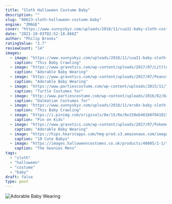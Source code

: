 ```yaml
---
title: "Sloth Halloween Costume Baby"
description: ""
slug: "80623-sloth-halloween-costume-baby"
engine: "IMAGE"
cover: "https://www.sunnyskyz.com/uploads/2018/11/cua31-baby-sloth-costume-1.jpg"
date: "2021-10-03T02:52:18.866Z"
author: "Philip Brooks"
ratingValue: "2.7"
reviewCount: "14"
images:
  - image: "https://www.sunnyskyz.com/uploads/2018/11/cua31-baby-sloth-costume-1.jpg"
    caption: "This Baby Crawling"
  - image: "https://www.gravetics.com/wp-content/uploads/2017/07/Little-Mouse-Halloween-Costume.jpg"
    caption: "Adorable Baby Wearing"
  - image: "https://www.gravetics.com/wp-content/uploads/2017/07/Peanut-girl.jpg"
    caption: "Adorable Baby Wearing"
  - image: "https://www.partiescostume.com/wp-content/uploads/2015/11/Turtle-Costume-Adult.jpg"
    caption: "Turtle Costumes for"
  - image: "http://www.partiescostume.com/wp-content/uploads/2016/02/Dalmatian-Costume-for-Women.jpg"
    caption: "Dalmatian Costumes for"
  - image: "https://www.sunnyskyz.com/uploads/2018/11/erx8x-baby-sloth-costume-video-lg.jpg"
    caption: "This Baby Crawling"
  - image: "https://i.pinimg.com/originals/8e/15/8e/8e158eb481b0f041023640499d8b11db.jpg"
    caption: "Pin on Kids"
  - image: "https://www.gravetics.com/wp-content/uploads/2017/07/Pokemon-Team.jpeg"
    caption: "Adorable Baby Wearing"
  - image: "https://hips.hearstapps.com/hmg-prod.s3.amazonaws.com/images/angel-devil-1538707413.jpg?crop=1xw:1xh;center,top&resize=480:*"
    caption: "10 Cute Babys"
  - image: "https://images.halloweencostumes.co.uk/products/40605/1-1/the-goonies-mens-plus-size-sloth-costume.jpg"
    caption: "The Goonies Mens"
tags:
  - "sloth"
  - "halloween"
  - "costume"
  - "baby"
draft: false
type: post
---
```



![Adorable Baby Wearing](https://www.gravetics.com/wp-content/uploads/2017/07/Pokemon-Team.jpeg "Adorable Baby Wearing")


<!--inArticleAds-->

<!--galleryOne-->


<!--inArticleAds-->

<!--galleryTwo-->


<!--galleryThree-->

